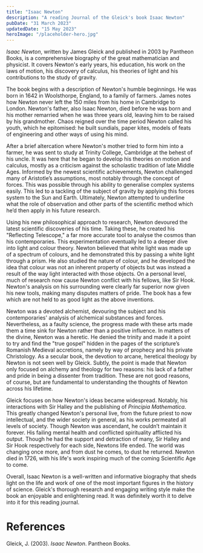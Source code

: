 ```yaml
---
title: "Isaac Newton"
description: "A reading Journal of the Gleick's book Isaac Newton"
pubDate: "31 March 2023"
updatedDate: "15 May 2023"
heroImage: "/placeholder-hero.jpg"
---
```


*Isaac Newton*, written by James Gleick and published in 2003 by Pantheon Books, is a comprehensive biography of the great mathematician and physicist. It covers Newton's early years, his education, his work on the laws of motion, his discovery of calculus, his theories of light and his contributions to the study of gravity.  

The book begins with a description of Newton's humble beginnings. He was born in 1642 in Woolsthorpe, England, to a family of farmers. James notes how Newton never left the 150 miles from his home in Cambridge to London. Newton's father, also Isaac Newton, died before he was born and his mother remarried when he was three years old, leaving him to be raised by his grandmother. Chaos reigned over the time period Newton called his youth, which he epitomised: he built sundials, paper kites, models of feats of engineering and other ways of using his mind.  

After a brief altercation where Newton's mother tried to form him into a farmer, he was sent to study at Trinity College, Cambridge at the behest of his uncle. It was here that he began to develop his theories on motion and calculus, mostly as a criticism against the scholastic tradition of late Middle Ages. Informed by the newest scientific achievements, Newton challenged many of Aristotle’s assumptions, most notably through the concept of forces. This was possible through his ability to generalise complex systems easily. This led to a tackling of the subject of gravity by applying this forces system to the Sun and Earth. Ultimately, Newton attempted to underline what the role of observation and other parts of the scientific method which he’d then apply in his future research.  

Using his new philosophical approach to research, Newton devoured the latest scientific discoveries of his time. Taking these, he created his "Reflecting Telescope," a far more accurate tool to analyse the cosmos than his contemporaries. This experimentation eventually led to a deeper dive into light and colour theory. Newton believed that white light was made up of a spectrum of colours, and he demonstrated this by passing a white light through a prism. He also studied the nature of colour, and he developed the idea that colour was not an inherent property of objects but was instead a result of the way light interacted with those objects. On a personal level, much of research now cause Newton conflict with his fellows, like Sir Hook. Newton's analysis on his surrounding were clearly far superior now given his new tools, making many disputes matters of pride. The book has a few which are not held to as good light as the above inventions.  

Newton was a devoted alchemist, devouring the subject and his contemporaries' analysis of alchemical substances and forces. Nevertheless, as a faulty science, the progress made with these arts made them a time sink for Newton rather than a positive influence. In matters of the divine, Newton was a heretic. He denied the trinity and made it a point to try and find the "true gospel" hidden in the pages of the scripture’s Romanish Medieval accretions, namely by way of prophecy and his private Christology. As a secular book, the devotion to arcane, heretical theology by Newton is not seen well by Gleick. Subtly, the point is made that Newton only focused on alchemy and theology for two reasons: his lack of a father and pride in being a dissenter from tradition. These are not good reasons, of course, but are fundamental to understanding the thoughts of Newton across his lifetime.  

Gleick focuses on how Newton's ideas became widespread. Notably, his interactions with Sir Halley and the publishing of *Principia Mathematica*. This greatly changed Newton's personal live, from the future priest to now intellectual, and the wider society in general, as his works permeated all levels of society. Though Newton was ascendant, he couldn’t maintain it forever. His failing mental health and conflicted spirituality afflicted his output. Though he had the support and detraction of many, Sir Halley and Sir Hook respectively for each side, Newtons life ended. The world was changing once more, and from dust he comes, to dust he returned. Newton died in 1726, with his life's work inspiring much of the coming Scientific Age to come.  

Overall, Isaac Newton is a well-written and informative biography that sheds light on the life and work of one of the most important figures in the history of science. Gleick's thorough research and engaging writing style make the book an enjoyable and enlightening read. It was definitely worth it to delve into it for this reading journal.  

# References

Gleick, J. (2003). *Isaac Newton*. Pantheon Books.
